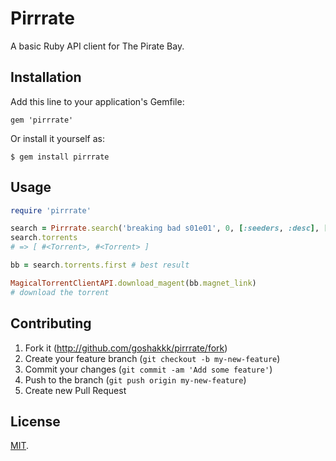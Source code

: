 # Pirrrate

A basic Ruby API client for The Pirate Bay.

## Installation

Add this line to your application's Gemfile:

    gem 'pirrrate'

Or install it yourself as:

    $ gem install pirrrate

## Usage

```ruby
require 'pirrrate'

search = Pirrrate.search('breaking bad s01e01', 0, [:seeders, :desc], [:video, :hd_tv_shows])
search.torrents
# => [ #<Torrent>, #<Torrent> ]

bb = search.torrents.first # best result

MagicalTorrentClientAPI.download_magent(bb.magnet_link)
# download the torrent
```

## Contributing

1. Fork it (http://github.com/goshakkk/pirrrate/fork)
2. Create your feature branch (`git checkout -b my-new-feature`)
3. Commit your changes (`git commit -am 'Add some feature'`)
4. Push to the branch (`git push origin my-new-feature`)
5. Create new Pull Request

## License

[MIT](LICENSE).
